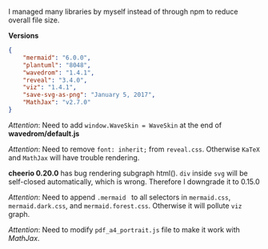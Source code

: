 I managed many libraries by myself instead of through npm to reduce overall file size.

**Versions**
```json
{
    "mermaid": "6.0.0",
    "plantuml": "8048",
    "wavedrom": "1.4.1",
    "reveal": "3.4.0",
    "viz": "1.4.1",
    "save-svg-as-png": "January 5, 2017",
    "MathJax": "v2.7.0"
}
```  

*Attention*: Need to add `window.WaveSkin = WaveSkin` at the end of **wavedrom/default.js**

*Attention*: Need to remove `font: inherit;` from `reveal.css`. Otherwise `KaTeX` and `MathJax` will have trouble rendering.

**cheerio 0.20.0** has bug rendering subgraph html(). `div` inside `svg` will be self-closed automatically, which is wrong. Therefore I downgrade it to 0.15.0

*Attention*: Need to append `.mermaid ` to all selectors in `mermaid.css`, `mermaid.dark.css`, and `mermaid.forest.css`. Otherwise it will pollute `viz` graph.

*Attention*: Need to modify `pdf_a4_portrait.js` file to make it work with *MathJax*.
